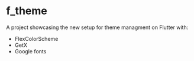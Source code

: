 # f_theme

A project showcasing the new setup for theme managment on Flutter with:

- FlexColorScheme
- GetX
- Google fonts